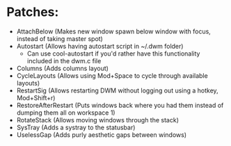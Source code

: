 # Patches:

- AttachBelow (Makes new window spawn below window with focus, instead of taking master spot)
- Autostart (Allows having autostart script in ~/.dwm folder)
    - Can use cool-autostart if you'd rather have this functionality included in the dwm.c file
- Columns (Adds columns layout)
- CycleLayouts (Allows using Mod+Space to cycle through available layouts)
- RestartSig (Allows restarting DWM without logging out using a hotkey, Mod+Shift+r)
- RestoreAfterRestart (Puts windows back where you had them instead of dumping them all on workspace 1)
- RotateStack (Allows moving windows through the stack)
- SysTray (Adds a systray to the statusbar)
- UselessGap (Adds purly aesthetic gaps between windows)
